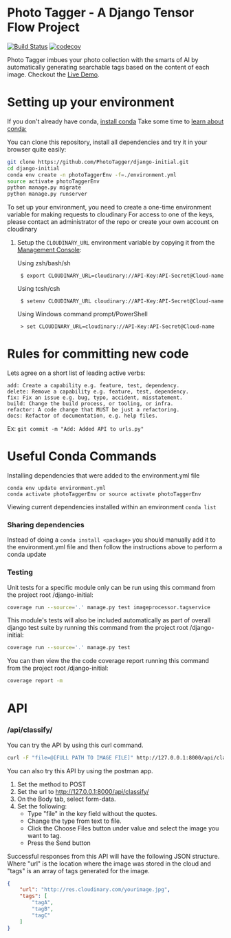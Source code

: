 # Photo Tagger - A Django Tensor Flow Project
[![Build Status](https://travis-ci.org/PhotoTagger/django-initial.svg?branch=master)](https://travis-ci.org/PhotoTagger/django-initial) [![codecov](https://codecov.io/gh/PhotoTagger/django-initial/branch/master/graph/badge.svg)](https://codecov.io/gh/PhotoTagger/django-initial)

Photo Tagger imbues your photo collection with the smarts of AI by automatically generating searchable tags based on the content of each image. Checkout the [Live Demo](https://phototagger491.herokuapp.com/).

# Setting up your environment

If you don't already have conda, [install conda](https://conda.io/docs/user-guide/install/macos.html)
Take some time to [learn about conda:](https://medium.freecodecamp.org/why-you-need-python-environments-and-how-to-manage-them-with-conda-85f155f4353c)

You can clone this repository, install all dependencies and try it in your
browser quite easily:

```bash
git clone https://github.com/PhotoTagger/django-initial.git
cd django-initial
conda env create -n photoTaggerEnv -f=./environment.yml
source activate photoTaggerEnv
python manage.py migrate
python manage.py runserver
```

To set up your environment, you need to create a one-time environment variable for making requests to cloudinary
For access to one of the keys, please contact an administrator of the repo or create your own account on cloudinary
1. Setup the `CLOUDINARY_URL` environment variable by copying it from the [Management Console](https://cloudinary.com/console):

    Using zsh/bash/sh

        $ export CLOUDINARY_URL=cloudinary://API-Key:API-Secret@Cloud-name

    Using tcsh/csh

        $ setenv CLOUDINARY_URL cloudinary://API-Key:API-Secret@Cloud-name

    Using Windows command prompt/PowerShell

        > set CLOUDINARY_URL=cloudinary://API-Key:API-Secret@Cloud-name

 
# Rules for committing new code
Lets agree on a short list of leading active verbs:
```
add: Create a capability e.g. feature, test, dependency.
delete: Remove a capability e.g. feature, test, dependency.
fix: Fix an issue e.g. bug, typo, accident, misstatement.
build: Change the build process, or tooling, or infra.
refactor: A code change that MUST be just a refactoring.
docs: Refactor of documentation, e.g. help files.
```

Ex: `git commit -m "Add: Added API to urls.py"`


# Useful Conda Commands

Installing dependencies that were added to the environment.yml file
```
conda env update environment.yml
conda activate photoTaggerEnv or source activate photoTaggerEnv
```
Viewing current dependencies installed within an environment
`conda list`

### Sharing dependencies 

Instead of doing a `conda install <package>` 
you should manually add it to the environment.yml file and
then follow the instructions above to perform a conda update

### Testing

Unit tests for a specific module only can be run using this command from the project root /django-initial:
```bash
coverage run --source='.' manage.py test imageprocessor.tagservice
```

This module's tests will also be included automatically as part of overall django test suite by running this command from the project root /django-initial:
```bash
coverage run --source='.' manage.py test
```

You can then view the the code coverage report running this command from the project root /django-initial:
```bash
coverage report -m
```

# API

### /api/classify/

You can try the API by using this curl command.
```bash
curl -F "file=@[FULL PATH TO IMAGE FILE]" http://127.0.0.1:8000/api/classify/
```

You can also try this API by using the postman app.
1. Set the method to POST
2. Set the url to http://127.0.0.1:8000/api/classify/
3. On the Body tab, select form-data.
4. Set the following:
   * Type "file" in the key field without the quotes.
   * Change the type from text to file.
   * Click the Choose Files button under value and select the image you want to tag.
   * Press the Send button

Successful responses from this API will have the following JSON structure. Where "url" is the location where the image was stored in the cloud and "tags" is an array of tags generated for the image.
```JSON
{
    "url": "http://res.cloudinary.com/yourimage.jpg",
    "tags": [
        "tagA",
        "tagB",
        "tagC"
    ]
}
```
